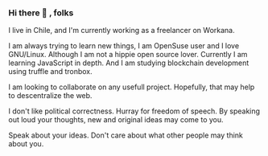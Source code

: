 ### Hi there 👋 , folks

I live in Chile, and I'm currently working as a freelancer on Workana.

I am always trying to learn new things, I am OpenSuse user and I love GNU/Linux. Although I am not a hippie open source lover. Currently I am learning JavaScript in depth. And I am studying blockchain development using truffle and tronbox.

I am looking to collaborate on any usefull project. Hopefully, that may help to descentralize the web.

I don't like political correctness. Hurray for freedom of speech. By speaking out loud your thoughts, new and original ideas may come to you.

Speak about your ideas. Don't care about what other people may think about you.

